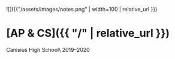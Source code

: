 ![]({{"/assets/images/notes.png" | width=100 | relative_url }})
# [AP & CS]({{ "/" | relative_url }})

Canisius High School\\
2019–2020
